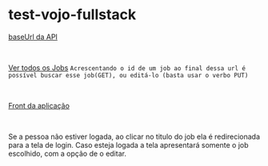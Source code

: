 # test-vojo-fullstack

[baseUrl da API](https://test-vojo-backend.herokuapp.com)

<br>

[Ver todos os Jobs](https://test-vojo-backend.herokuapp.com/jobs) `Acrescentando o id de um job ao final dessa url é possível buscar esse job(GET), ou editá-lo (basta usar o verbo PUT)`

<br>


[Front da aplicação](http://vojo.surge.sh)

<br>

Se a pessoa não estiver logada, ao clicar no titulo do job ela é redirecionada para a tela de login.
Caso esteja logada a tela apresentará somente o job escolhido, com a opção de o editar.

